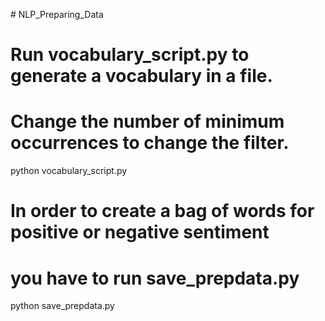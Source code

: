 # NLP_Preparing_Data

# Run vocabulary_script.py to generate a vocabulary in a file. 
# Change the number of minimum occurrences to change the filter.

python vocabulary_script.py

# In order to create a bag of words for positive or negative sentiment
# you have to run save_prepdata.py

python save_prepdata.py
